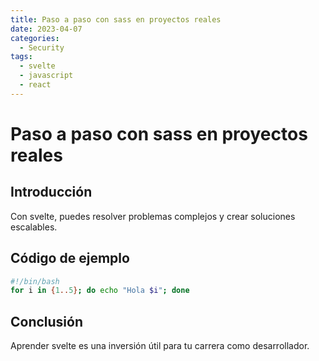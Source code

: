 ```yaml
---
title: Paso a paso con sass en proyectos reales
date: 2023-04-07
categories:
  - Security
tags:
  - svelte
  - javascript
  - react
---
```


# Paso a paso con sass en proyectos reales

## Introducción

Con svelte, puedes resolver problemas complejos y crear soluciones escalables.

## Código de ejemplo

```bash
#!/bin/bash
for i in {1..5}; do echo "Hola $i"; done
```

## Conclusión

Aprender svelte es una inversión útil para tu carrera como desarrollador.